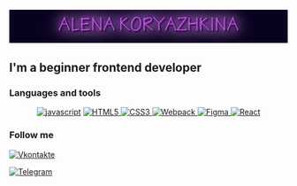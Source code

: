 ![Header](https://github.com/A-krzhk/A-krzhk/blob/main/assets/NameGif.gif)

## I'm a beginner frontend developer

### Languages and tools

<div align="center">

<a href="#">![javascript](https://img.shields.io/badge/-javascript-13021f?style=for-the-badge&logo=javascript&logoColor=f7e01d)</a>
<a href="#">![HTML5](https://img.shields.io/badge/-html5-13021f?style=for-the-badge&logo=html5&logoColor=ee8141)
</a>
<a href="#">![CSS3](https://img.shields.io/badge/-css3-13021f?style=for-the-badge&logo=css3&logoColor=2761e7)
</a>
<a href="#">![Webpack](https://img.shields.io/badge/-Webpack-13021f?style=for-the-badge&logo=Webpack&logoColor=#1b74b8)
</a>
<a href="#">![Figma](https://img.shields.io/badge/-Figma-13021f?style=for-the-badge&logo=Figma)
</a>
<a href="#">![React](https://img.shields.io/badge/-React-13021f?style=for-the-badge&logo=React)
</a>

</div>

### Follow me

<div>

<a href="#">[![Vkontakte](https://img.shields.io/badge/-Vkontakte-13021f?style=for-the-badge&logo=Vk)](https://vk.com/idoleras)</a>

<a href="#">[![Telegram](https://img.shields.io/badge/-Telegram-13021f?style=for-the-badge&logo=Telegram)](https://t.me/idoleras)
</a>

</div>
